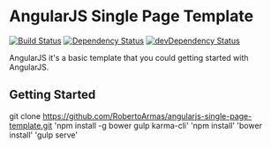 # AngularJS Single Page Template

[![Build Status][travis-badge]][travis-badge-url]
[![Dependency Status][david-badge]][david-badge-url]
[![devDependency Status][david-dev-badge]][david-dev-badge-url]


AngularJS it's a basic template that you could getting started with AngularJS.

## Getting Started

git clone https://github.com/RobertoArmas/angularjs-single-page-template.git
'npm install -g bower gulp karma-cli'
'npm install'
'bower install'
'gulp serve'

[travis-badge]: https://travis-ci.org/RobertoArmas/angularjs-single-page-template.svg?branch=gh-pages
[travis-badge-url]: https://travis-ci.org/RobertoArmas/angularjs-single-page-template
[david-badge]: https://david-dm.org/RobertoArmas/angularjs-single-page-template.svg
[david-badge-url]: https://david-dm.org/RobertoArmas/angularjs-single-page-template
[david-dev-badge]: https://david-dm.org/RobertoArmas/angularjs-single-page-template/dev-status.svg
[david-dev-badge-url]: https://david-dm.org/RobertoArmas/angularjs-single-page-template#info=devDependencies
